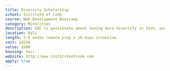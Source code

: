 ```yaml
---
title: Diversity Scholarship
school: Institute of Code
course: Web Development Bootcamp
category: Minorities
description: IOC is passionate about seeing more diversity in tech, and we know that many minority groups face systematic disadvantages entering the tech world. We're offering a $500 partial scholarship to under-represented minority groups.
location: Bali
length: 2-6 weeks remote prep + 10 days intensive
cost: $4250
value: $500
housing: Yes!
website: http://www.instituteofcode.com
apply: true
---
```

